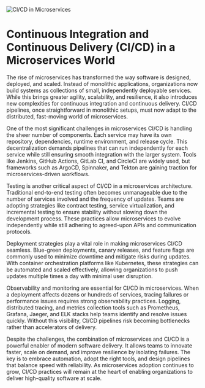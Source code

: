 ![CI/CD in Microservices](https://assets.torryharris.com/assets/services/microservices/info2.png)

# Continuous Integration and Continuous Delivery (CI/CD) in a Microservices World

The rise of microservices has transformed the way software is designed, deployed, and scaled. Instead of monolithic applications, organizations now build systems as collections of small, independently deployable services. While this brings greater agility, scalability, and resilience, it also introduces new complexities for continuous integration and continuous delivery. CI/CD pipelines, once straightforward in monolithic setups, must now adapt to the distributed, fast-moving world of microservices.

One of the most significant challenges in microservices CI/CD is handling the sheer number of components. Each service may have its own repository, dependencies, runtime environment, and release cycle. This decentralization demands pipelines that can run independently for each service while still ensuring smooth integration with the larger system. Tools like Jenkins, GitHub Actions, GitLab CI, and CircleCI are widely used, but frameworks such as ArgoCD, Spinnaker, and Tekton are gaining traction for microservices-driven workflows.

Testing is another critical aspect of CI/CD in a microservices architecture. Traditional end-to-end testing often becomes unmanageable due to the number of services involved and the frequency of updates. Teams are adopting strategies like contract testing, service virtualization, and incremental testing to ensure stability without slowing down the development process. These practices allow microservices to evolve independently while still adhering to agreed-upon APIs and communication protocols.

Deployment strategies play a vital role in making microservices CI/CD seamless. Blue-green deployments, canary releases, and feature flags are commonly used to minimize downtime and mitigate risks during updates. With container orchestration platforms like Kubernetes, these strategies can be automated and scaled effectively, allowing organizations to push updates multiple times a day with minimal user disruption.

Observability and monitoring are essential for CI/CD in microservices. When a deployment affects dozens or hundreds of services, tracing failures or performance issues requires strong observability practices. Logging, distributed tracing, and metrics collection tools such as Prometheus, Grafana, Jaeger, and ELK stacks help teams identify and resolve issues quickly. Without this visibility, CI/CD pipelines risk becoming bottlenecks rather than accelerators of delivery.

Despite the challenges, the combination of microservices and CI/CD is a powerful enabler of modern software delivery. It allows teams to innovate faster, scale on demand, and improve resilience by isolating failures. The key is to embrace automation, adopt the right tools, and design pipelines that balance speed with reliability. As microservices adoption continues to grow, CI/CD practices will remain at the heart of enabling organizations to deliver high-quality software at scale.
